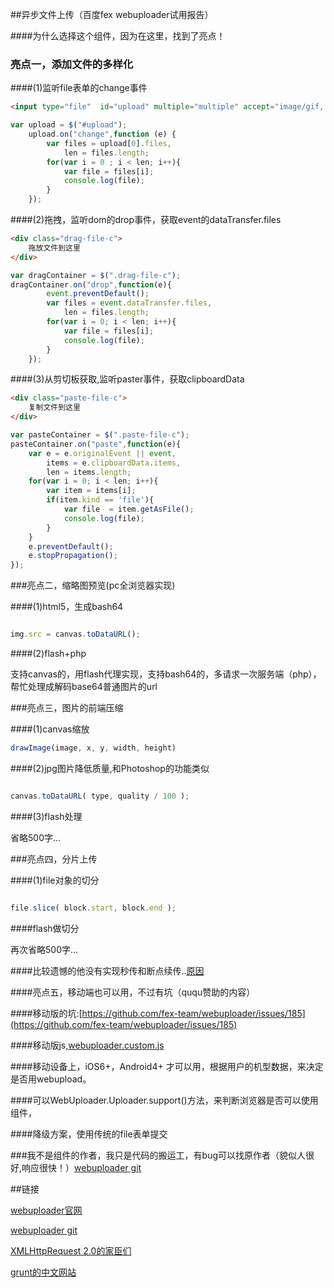 ##异步文件上传（百度fex webuploader试用报告）

####为什么选择这个组件，因为在这里，找到了亮点！

### 亮点一，添加文件的多样化


####(1)监听file表单的change事件


```html
<input type="file"  id="upload" multiple="multiple" accept="image/gif, image/jpeg"/>
```
```js
var upload = $("#upload");
	upload.on("change",function (e) {
		var files = upload[0].files,
			len = files.length;
		for(var i = 0 ; i < len; i++){
			var file = files[i];
			console.log(file);
		}
	});
```



####(2)拖拽，监听dom的drop事件，获取event的dataTransfer.files


```html
<div class="drag-file-c">
	拖放文件到这里
</div>
```
```js
var dragContainer = $(".drag-file-c");
dragContainer.on("drop",function(e){
		event.preventDefault();
		var files = event.dataTransfer.files,
			len = files.length;
		for(var i = 0; i < len; i++){
			var file = files[i];
			console.log(file);
		}
	});
```



####(3)从剪切板获取,监听paster事件，获取clipboardData


```html
<div class="paste-file-c">
	复制文件到这里
</div>
```
```js
var pasteContainer = $(".paste-file-c");
pasteContainer.on("paste",function(e){
	var e = e.originalEvent || event,
		items = e.clipboardData.items,
		len = items.length;
	for(var i = 0; i < len; i++){
		var item = items[i];
		if(item.kind == 'file'){
			var file  = item.getAsFile();
			console.log(file);
		} 
	}
	e.preventDefault();
	e.stopPropagation();
});
```


###亮点二，缩略图预览(pc全浏览器实现)

####(1)html5，生成bash64

```js

img.src = canvas.toDataURL();

```
####(2)flash+php


支持canvas的，用flash代理实现，支持bash64的，多请求一次服务端（php），帮忙处理成解码base64普通图片的url


###亮点三，图片的前端压缩

####(1)canvas缩放

```js
drawImage(image, x, y, width, height)

```
####(2)jpg图片降低质量,和Photoshop的功能类似

```js

canvas.toDataURL( type, quality / 100 );

```
####(3)flash处理

省略500字...


###亮点四，分片上传

####(1)file对象的切分

```js

file.slice( block.start, block.end );

```
####flash做切分


再次省略500字...


####比较遗憾的他没有实现秒传和断点续传..[原因](https://github.com/fex-team/webuploader/issues/142)


####亮点五，移动端也可以用，不过有坑（ququ赞助的内容）

####移动版的坑:[https://github.com/fex-team/webuploader/issues/185](https://github.com/fex-team/webuploader/issues/185)

####移动版js,[webuploader.custom.js](https://github.com/fex-team/webuploader/blob/master/dist/webuploader.custom.js)

####移动设备上，iOS6+，Android4+ 才可以用，根据用户的机型数据，来决定是否用webupload。

####可以WebUploader.Uploader.support()方法，来判断浏览器是否可以使用组件，

####降级方案，使用传统的file表单提交



###我不是组件的作者，我只是代码的搬运工，有bug可以找原作者（貌似人很好,响应很快！）[webuploader git](https://github.com/fex-team/webuploader)



##链接

[webuploader官网](http://fex.baidu.com/webuploader)

[webuploader git](https://github.com/fex-team/webuploader)

[XMLHttpRequest 2.0的家臣们](http://www.zhangxinxu.com/wordpress/2013/10/understand-domstring-document-formdata-blob-file-arraybuffer/)

[grunt的中文网站](http://www.gruntjs.net/)